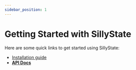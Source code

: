 ```yaml
---
sidebar_position: 1
---
```


# Getting Started with SillyState

Here are some quick links to get started using SillyState:

- [Installation guide](/docs/installation)
- [**API Docs**](/api/SillyState)
